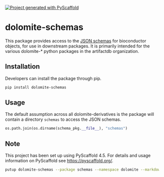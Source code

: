 <!-- These are examples of badges you might want to add to your README:
     please update the URLs accordingly

[![Built Status](https://api.cirrus-ci.com/github/<USER>/dolomite-schemas.svg?branch=main)](https://cirrus-ci.com/github/<USER>/dolomite-schemas)
[![ReadTheDocs](https://readthedocs.org/projects/dolomite-schemas/badge/?version=latest)](https://dolomite-schemas.readthedocs.io/en/stable/)
[![Coveralls](https://img.shields.io/coveralls/github/<USER>/dolomite-schemas/main.svg)](https://coveralls.io/r/<USER>/dolomite-schemas)
[![PyPI-Server](https://img.shields.io/pypi/v/dolomite-schemas.svg)](https://pypi.org/project/dolomite-schemas/)
[![Conda-Forge](https://img.shields.io/conda/vn/conda-forge/dolomite-schemas.svg)](https://anaconda.org/conda-forge/dolomite-schemas)
[![Monthly Downloads](https://pepy.tech/badge/dolomite-schemas/month)](https://pepy.tech/project/dolomite-schemas)
[![Twitter](https://img.shields.io/twitter/url/http/shields.io.svg?style=social&label=Twitter)](https://twitter.com/dolomite-schemas)
-->

[![Project generated with PyScaffold](https://img.shields.io/badge/-PyScaffold-005CA0?logo=pyscaffold)](https://pyscaffold.org/)

# dolomite-schemas

This package provides access to the [JSON schemas](https://github.com/ArtifactDB/BiocObjectSchemas) for bioconductor objects, for use in downstream packages. It is primarily intended for the various dolomite-* python packages in the artifactdb organization.

## Installation

Developers can install the package through pip.

```sh
pip install dolomite-schemas
```

## Usage

The default assumption across all dolomite-derivatives is the package will contain a directory `schemas` to access the JSON schemas.

```python
os.path.join(os.dirname(schema_pkg.__file__), "schemas")
```

<!-- pyscaffold-notes -->

## Note

This project has been set up using PyScaffold 4.5. For details and usage
information on PyScaffold see https://pyscaffold.org/.

```sh
putup dolomite-schemas --package schemas --namespace dolomite --markdown
```

